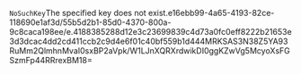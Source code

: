 <?xml version="1.0" encoding="UTF-8"?>
<Error><Code>NoSuchKey</Code><Message>The specified key does not exist.</Message><Key>e16ebb99-4a65-4193-82ce-118690e1af3d/55b5d2b1-85d0-4370-800a-9c8caca198ee/e.4188385288d12e3c23699839c4d73a0fc0eff8222b21653e3d3dcac4dd2cd411ccb2c9d4e6f01c40bf559b1d44</Key><RequestId>4MRKSAS3N38Z5YA9</RequestId><HostId>3RuMm2QlmhnMvaI0sxBP2aVpk/W1LJnXQRXrdwikDI0ggKZwVg5McyoXsFGSzmFp44RRrexBM18=</HostId></Error>